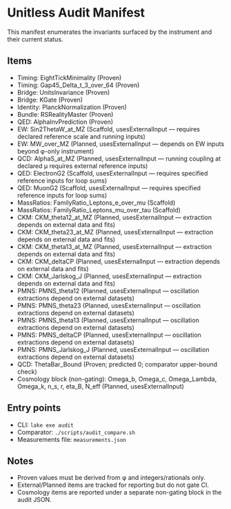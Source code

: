 # Unitless Audit Manifest

This manifest enumerates the invariants surfaced by the instrument and their current status.

## Items

- Timing: EightTickMinimality (Proven)
- Timing: Gap45_Delta_t_3_over_64 (Proven)
- Bridge: UnitsInvariance (Proven)
- Bridge: KGate (Proven)
- Identity: PlanckNormalization (Proven)
- Bundle: RSRealityMaster (Proven)
- QED: AlphaInvPrediction (Proven)
- EW: Sin2ThetaW_at_MZ (Scaffold, usesExternalInput — requires declared reference scale and running inputs)
- EW: MW_over_MZ (Planned, usesExternalInput — depends on EW inputs beyond φ-only instrument)
- QCD: AlphaS_at_MZ (Planned, usesExternalInput — running coupling at declared μ requires external reference inputs)
- QED: ElectronG2 (Scaffold, usesExternalInput — requires specified reference inputs for loop sums)
- QED: MuonG2 (Scaffold, usesExternalInput — requires specified reference inputs for loop sums)
- MassRatios: FamilyRatio_Leptons_e_over_mu (Scaffold)
- MassRatios: FamilyRatio_Leptons_mu_over_tau (Scaffold)
- CKM: CKM_theta12_at_MZ (Planned, usesExternalInput — extraction depends on external data and fits)
- CKM: CKM_theta23_at_MZ (Planned, usesExternalInput — extraction depends on external data and fits)
- CKM: CKM_theta13_at_MZ (Planned, usesExternalInput — extraction depends on external data and fits)
- CKM: CKM_deltaCP (Planned, usesExternalInput — extraction depends on external data and fits)
- CKM: CKM_Jarlskog_J (Planned, usesExternalInput — extraction depends on external data and fits)
- PMNS: PMNS_theta12 (Planned, usesExternalInput — oscillation extractions depend on external datasets)
- PMNS: PMNS_theta23 (Planned, usesExternalInput — oscillation extractions depend on external datasets)
- PMNS: PMNS_theta13 (Planned, usesExternalInput — oscillation extractions depend on external datasets)
- PMNS: PMNS_deltaCP (Planned, usesExternalInput — oscillation extractions depend on external datasets)
- PMNS: PMNS_Jarlskog_J (Planned, usesExternalInput — oscillation extractions depend on external datasets)
- QCD: ThetaBar_Bound (Proven; predicted 0; comparator upper-bound check)
- Cosmology block (non-gating): Omega_b, Omega_c, Omega_Lambda, Omega_k, n_s, r, eta_B, N_eff (Planned, usesExternalInput)

## Entry points

- CLI: `lake exe audit`
- Comparator: `./scripts/audit_compare.sh`
- Measurements file: `measurements.json`

## Notes

- Proven values must be derived from φ and integers/rationals only.
- External/Planned items are tracked for reporting but do not gate CI.
- Cosmology items are reported under a separate non-gating block in the audit JSON.
